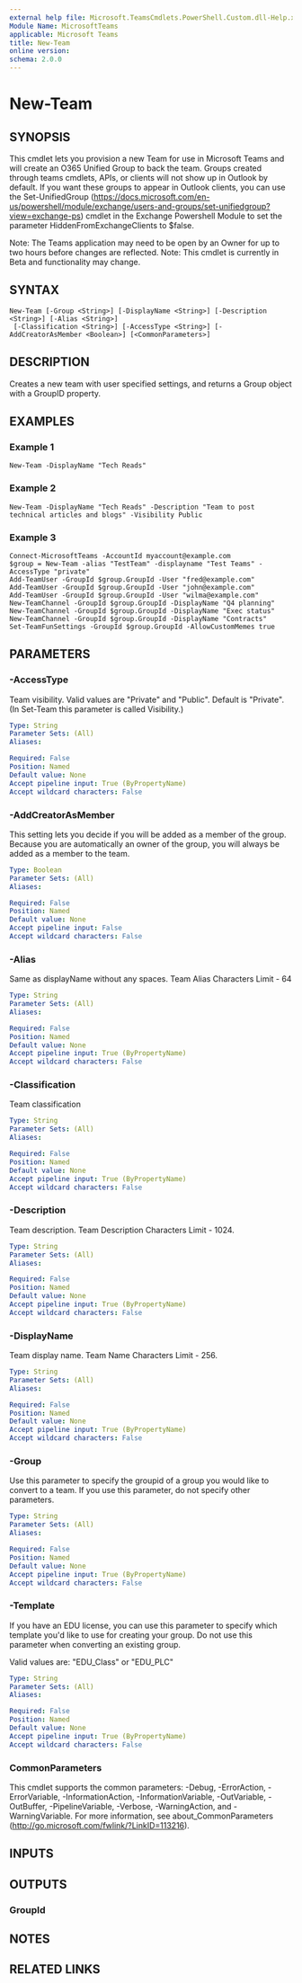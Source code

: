 ```yaml
---
external help file: Microsoft.TeamsCmdlets.PowerShell.Custom.dll-Help.xml
Module Name: MicrosoftTeams
applicable: Microsoft Teams
title: New-Team
online version:
schema: 2.0.0
---
```


# New-Team

## SYNOPSIS
This cmdlet lets you provision a new Team for use in Microsoft Teams and will create an O365 Unified Group to back the team.  Groups created through teams cmdlets, APIs, or clients will not show up in Outlook by default.  If you want these groups to appear in Outlook clients, you can use the Set-UnifiedGroup (https://docs.microsoft.com/en-us/powershell/module/exchange/users-and-groups/set-unifiedgroup?view=exchange-ps) cmdlet in the Exchange Powershell Module to set the parameter HiddenFromExchangeClients to $false. 

Note: The Teams application may need to be open by an Owner for up to two hours before changes are reflected. 
Note: This cmdlet is currently in Beta and functionality may change.

## SYNTAX

```
New-Team [-Group <String>] [-DisplayName <String>] [-Description <String>] [-Alias <String>]
 [-Classification <String>] [-AccessType <String>] [-AddCreatorAsMember <Boolean>] [<CommonParameters>]
```

## DESCRIPTION
Creates a new team with user specified settings, and returns a Group object with a GroupID property.

## EXAMPLES

### Example 1
```
New-Team -DisplayName "Tech Reads"
```

### Example 2
```
New-Team -DisplayName "Tech Reads" -Description "Team to post technical articles and blogs" -Visibility Public
```

### Example 3
```
Connect-MicrosoftTeams -AccountId myaccount@example.com
$group = New-Team -alias "TestTeam" -displayname "Test Teams" -AccessType "private"
Add-TeamUser -GroupId $group.GroupId -User "fred@example.com"
Add-TeamUser -GroupId $group.GroupId -User "john@example.com"
Add-TeamUser -GroupId $group.GroupId -User "wilma@example.com"
New-TeamChannel -GroupId $group.GroupId -DisplayName "Q4 planning"
New-TeamChannel -GroupId $group.GroupId -DisplayName "Exec status"
New-TeamChannel -GroupId $group.GroupId -DisplayName "Contracts"
Set-TeamFunSettings -GroupId $group.GroupId -AllowCustomMemes true
```

## PARAMETERS

### -AccessType
Team visibility.
Valid values are "Private" and "Public".
Default is "Private".
(In Set-Team this parameter is called Visibility.)

```yaml
Type: String
Parameter Sets: (All)
Aliases:

Required: False
Position: Named
Default value: None
Accept pipeline input: True (ByPropertyName)
Accept wildcard characters: False
```

### -AddCreatorAsMember
This setting lets you decide if you will be added as a member of the group. 
Because you are automatically an owner of the group, you will always be added as a member to the team.

```yaml
Type: Boolean
Parameter Sets: (All)
Aliases:

Required: False
Position: Named
Default value: None
Accept pipeline input: False
Accept wildcard characters: False
```

### -Alias
Same as displayName without any spaces.
Team Alias Characters Limit - 64

```yaml
Type: String
Parameter Sets: (All)
Aliases:

Required: False
Position: Named
Default value: None
Accept pipeline input: True (ByPropertyName)
Accept wildcard characters: False
```

### -Classification
Team classification

```yaml
Type: String
Parameter Sets: (All)
Aliases:

Required: False
Position: Named
Default value: None
Accept pipeline input: True (ByPropertyName)
Accept wildcard characters: False
```

### -Description
Team description.
Team Description Characters Limit - 1024.

```yaml
Type: String
Parameter Sets: (All)
Aliases:

Required: False
Position: Named
Default value: None
Accept pipeline input: True (ByPropertyName)
Accept wildcard characters: False
```

### -DisplayName
Team display name.
Team Name Characters Limit - 256.

```yaml
Type: String
Parameter Sets: (All)
Aliases:

Required: False
Position: Named
Default value: None
Accept pipeline input: True (ByPropertyName)
Accept wildcard characters: False
```

### -Group
Use this parameter to specify the groupid of a group you would like to convert to a team.
If you use this parameter, do not specify other parameters.

```yaml
Type: String
Parameter Sets: (All)
Aliases:

Required: False
Position: Named
Default value: None
Accept pipeline input: True (ByPropertyName)
Accept wildcard characters: False
```


### -Template
If you have an EDU license, you can use this parameter to specify which template you'd like to use for creating your group.
Do not use this parameter when converting an existing group.

Valid values are: "EDU_Class" or "EDU_PLC"

```yaml
Type: String
Parameter Sets: (All)
Aliases:

Required: False
Position: Named
Default value: None
Accept pipeline input: True (ByPropertyName)
Accept wildcard characters: False
```


### CommonParameters
This cmdlet supports the common parameters: -Debug, -ErrorAction, -ErrorVariable, -InformationAction, -InformationVariable, -OutVariable, -OutBuffer, -PipelineVariable, -Verbose, -WarningAction, and -WarningVariable.
For more information, see about_CommonParameters (http://go.microsoft.com/fwlink/?LinkID=113216).

## INPUTS

## OUTPUTS

### GroupId

## NOTES

## RELATED LINKS
